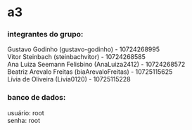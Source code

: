 # a3
### integrantes do grupo:
Gustavo Godinho (gustavo-godinho) - 10724268995  
Vitor Steinbach (steinbachvitor) - 10724268585  
Ana Luiza Seemann Felisbino (AnaLuiza2412) - 10724268572  
Beatriz Arevalo Freitas (biaArevaloFreitas) - 10725115625  
Lívia de Oliveira (Livia0120) - 10725115228  

### banco de dados:
usuário: root  
senha: root
